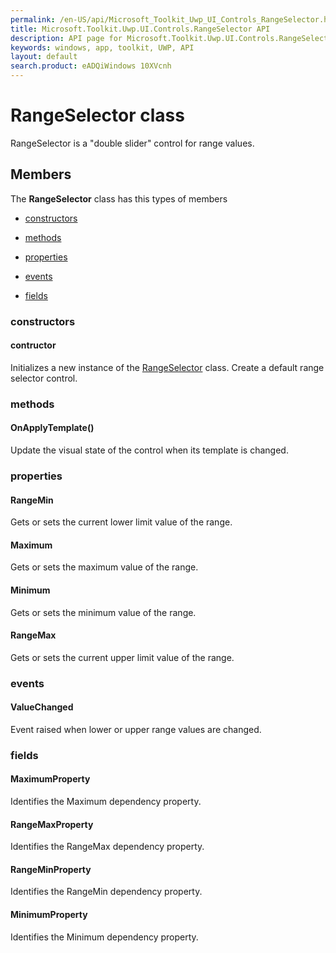 ```yaml
---
permalink: /en-US/api/Microsoft_Toolkit_Uwp_UI_Controls_RangeSelector.htm
title: Microsoft.Toolkit.Uwp.UI.Controls.RangeSelector API 
description: API page for Microsoft.Toolkit.Uwp.UI.Controls.RangeSelector
keywords: windows, app, toolkit, UWP, API
layout: default
search.product: eADQiWindows 10XVcnh
---
```



# RangeSelector class

RangeSelector is a "double slider" control for range values.

## Members

The **RangeSelector** class has this types of members

* [constructors](#constructors)

* [methods](#methods)

* [properties](#properties)

* [events](#events)

* [fields](#fields)

### constructors

#### contructor

Initializes a new instance of the [RangeSelector](Microsoft_Toolkit_Uwp_UI_Controls_RangeSelector.htm) class. Create a default range selector control.

### methods

#### OnApplyTemplate()

Update the visual state of the control when its template is changed.

### properties

#### RangeMin

Gets or sets the current lower limit value of the range.

#### Maximum

Gets or sets the maximum value of the range.

#### Minimum

Gets or sets the minimum value of the range.

#### RangeMax

Gets or sets the current upper limit value of the range.

### events

#### ValueChanged

Event raised when lower or upper range values are changed.

### fields

#### MaximumProperty

Identifies the Maximum dependency property.

#### RangeMaxProperty

Identifies the RangeMax dependency property.

#### RangeMinProperty

Identifies the RangeMin dependency property.

#### MinimumProperty

Identifies the Minimum dependency property.
